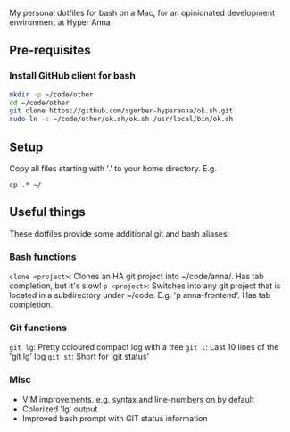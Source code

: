 My personal dotfiles for bash on a Mac, for an opinionated development environment at Hyper Anna

## Pre-requisites
### Install GitHub client for bash
```bash
mkdir -p ~/code/other
cd ~/code/other
git clone https://github.com/sgerber-hyperanna/ok.sh.git
sudo ln -s ~/code/other/ok.sh/ok.sh /usr/local/bin/ok.sh
```

## Setup
Copy all files starting with '.' to your home directory. E.g.
```
cp .* ~/
```

## Useful things

These dotfiles provide some additional git and bash aliases:

### Bash functions
`clone <project>`: Clones an HA git project into ~/code/anna/<project name>. Has tab completion, but it's slow!
`p <project>`: Switches into any git project that is located in a subdirectory under ~/code. E.g. 'p anna-frontend'. Has tab completion.

### Git functions
`git lg`: Pretty coloured compact log with a tree
`git l`: Last 10 lines of the 'git lg' log
`git st`: Short for 'git status'

### Misc

* VIM improvements. e.g. syntax and line-numbers on by default
* Colorized 'lg' output
* Improved bash prompt with GIT status information
